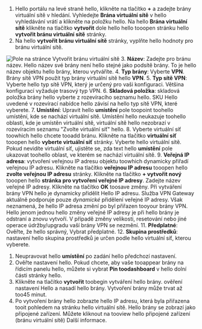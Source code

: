 1. Hello portálu na levé straně hello, klikněte na tlačítko  **+**  a zadejte brány virtuální sítě v hledání. Vyhledejte **Brána virtuální sítě** v hello vyhledávání vrátí a klikněte na položku hello. Na hello **Brána virtuální sítě** klikněte na tlačítko **vytvořit** dole hello hello tooopen stránku hello **vytvořit bránu virtuální sítě** stránky.
2. Na hello **vytvořit bránu virtuální sítě** stránky, vyplňte hello hodnoty pro bránu virtuální sítě.

  ![Pole na stránce Vytvořit bránu virtuální sítě](./media/vpn-gateway-add-gw-rm-portal-include/gw.png "Pole na stránce Vytvořit bránu virtuální sítě")
3. **Název**: Zadejte pro bránu název. Hello název své brány není hello stejné jako podsítě brány. To je hello název objektu hello brány, kterou vytváříte.
4. **Typ brány**: Vyberte **VPN**. Brány sítě VPN použít typ brány virtuální sítě hello **VPN**.
5. **Typ sítě VPN**: Vyberte hello typ sítě VPN, který je určený pro vaši konfiguraci. Většina konfigurací vyžaduje trasový typ VPN.
6. **Skladová položka**: skladová položka brány hello vyberte z rozevíracího seznamu hello. SKU Hello uvedené v rozevírací nabídce hello závisí na hello typ sítě VPN, které vyberete.
7. **Umístění**: Upravit hello **umístění** pole toopoint toohello umístění, kde se nachází virtuální sítě. Umístění hello neukazuje toohello oblasti, kde je umístěn virtuální sítě, virtuální sítě hello nezobrazí v rozevíracím seznamu "Zvolte virtuální síť" hello.
8. Vyberte virtuální síť toowhich hello chcete tooadd bránu. Klikněte na tlačítko **virtuální síť** tooopen hello **vyberte virtuální síť** stránky. Vyberte hello virtuální sítě. Pokud nevidíte virtuální síť, ujistěte se, zda text hello **umístění** pole ukazovat toohello oblast, ve kterém se nachází virtuální sítě.
9. **Veřejná IP adresa**: vytvoření veřejnou IP adresu objektu toowhich dynamicky přiřadí veřejnou IP adresu. Klikněte na tlačítko **veřejnou IP adresu** tooopen hello **zvolte veřejnou IP adresu** stránky. Klikněte na tlačítko **+ vytvořit nový** tooopen hello **stránka pro vytvoření veřejné IP adresy**. Zadejte název veřejné IP adresy. Klikněte na tlačítko **OK** toosave změny. Při vytváření brány VPN hello je dynamicky přidělit Hello IP adresu. Služba VPN Gateway aktuálně podporuje pouze *dynamické* přidělení veřejné IP adresy. Však neznamená, že hello IP adresa změní po byl přiřazen tooyour brány VPN. Hello jenom jednou hello změny veřejné IP adresy je při hello brány je odstraní a znovu vytvoří. V případě změny velikosti, resetování nebo jiné operace údržby/upgradu vaší brány VPN se nezmění.
11. **Předplatné**: Ověřte, že hello správný, Vybrat předplatné.
12. **Skupina prostředků**: nastavení hello skupina prostředků je určen podle hello virtuální síť, kterou vyberete.
1. Neupravovat hello **umístění** po zadání hello předchozí nastavení.
2. Ověřte nastavení hello. Pokud chcete, aby vaše tooappear brány na řídicím panelu hello, můžete si vybrat **Pin toodashboard** v hello dolní části stránky hello.
3. Klikněte na tlačítko **vytvořit** toobegin vytváření hello brány. ověření nastavení Hello a nasadí hello brány. Vytvoření brány může trvat až too45 minut.
4. Po vytvoření brány hello zobrazte hello IP adresu, která byla přiřazena tooit pohledem na stránku hello virtuální sítě. Hello brány se zobrazí jako připojené zařízení. Můžete kliknout na tooview hello připojené zařízení (bránu virtuální sítě) Další informace.
